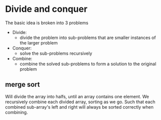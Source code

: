 # Divide and conquer
The basic idea is broken into 3 problems
- Divide: 
  - divide the problem into sub-problems that are smaller instances of the larger problem
- Conquer:
  - solve the sub-problems recursively
- Combine:
  - combine the solved sub-problems to form a solution to the original problem

## merge sort
Will divide the array into halfs, until an array contains one element. We recursively combine each divided array, sorting as we go. Such that each combined sub-array's left and right will always be sorted correctly when combining.
